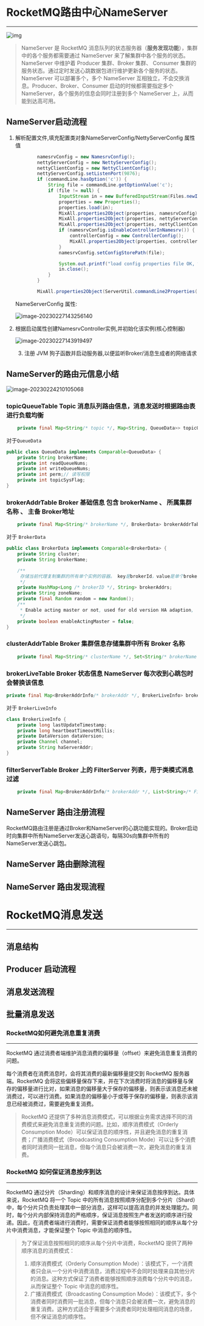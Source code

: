 # RocketMQ路由中心NameServer
---
![img](https://cscgblog-1301638685.cos.ap-chengdu.myqcloud.com//md/img2843224-a7bdf308a8d3739b.png)
> NameServer 是 RocketMQ 消息队列的状态服务器（**服务发现功能**），集群中的各个服务都需要通过 NameServer 来了解集群中各个服务的状态。
> NameServer 中维护着 Producer 集群、Broker 集群、 Consumer 集群的服务状态。通过定时发送心跳数据包进行维护更新各个服务的状态。
> NameServer 可以部署多个，多个 NameServer 互相独立，不会交换消息。Producer、Broker、Consumer 启动的时候都需要指定多个 NameServer，各个服务的信息会同时注册到多个 NameServer 上，从而能到达高可用。



## NameServer启动流程

1. 解析配置文件,填充配置类对象NameServerConfig/NettyServerConfig 属性值

   ```java
           namesrvConfig = new NamesrvConfig();
           nettyServerConfig = new NettyServerConfig();
           nettyClientConfig = new NettyClientConfig();
           nettyServerConfig.setListenPort(9876);
           if (commandLine.hasOption('c')) {
               String file = commandLine.getOptionValue('c');
               if (file != null) {
                   InputStream in = new BufferedInputStream(Files.newInputStream(Paths.get(file)));
                   properties = new Properties();
                   properties.load(in);
                   MixAll.properties2Object(properties, namesrvConfig);
                   MixAll.properties2Object(properties, nettyServerConfig);
                   MixAll.properties2Object(properties, nettyClientConfig);
                   if (namesrvConfig.isEnableControllerInNamesrv()) {
                       controllerConfig = new ControllerConfig();
                       MixAll.properties2Object(properties, controllerConfig);
                   }
                   namesrvConfig.setConfigStorePath(file);
   
                   System.out.printf("load config properties file OK, %s%n", file);
                   in.close();
               }
           }
   
           MixAll.properties2Object(ServerUtil.commandLine2Properties(commandLine), namesrvConfig);
   ```

   NameServerConfig 属性:

   ![image-20230227143256140](https://cscgblog-1301638685.cos.ap-chengdu.myqcloud.com//md/imgimage-20230227143256140.png)

   

2. 根据启动属性创建NamesrvController实例,并初始化该实例(核心控制器)

   ![image-20230227143919497](https://cscgblog-1301638685.cos.ap-chengdu.myqcloud.com//md/imgimage-20230227143919497.png)

   3. 注册 JVM 狗子函数并启动服务器,以便监听Broker/消息生成者的网络请求

## NameServer的路由元信息小结

![image-20230224210105068](https://cscgblog-1301638685.cos.ap-chengdu.myqcloud.com//md/imgimage-20230224210105068.png)

### topicQueueTable Topic 消息队列路由信息，消息发送时根据路由表进行负载均衡

```java
    private final Map<String/* topic */, Map<String, QueueData>> topicQueueTable;
```

对于<code>QueueData</code> 

```java
public class QueueData implements Comparable<QueueData> {
    private String brokerName; 
    private int readQueueNums;
    private int writeQueueNums;
    private int perm;// 读写权限
    private int topicSysFlag; 
}
```

### brokerAddrTable  Broker 基础信息   包含 brokerName 、 所属集群名称 、 主备 Broker地址 

```java
    private final Map<String/* brokerName */, BrokerData> brokerAddrTable;
```

对于 <code>BrokerData</code>

```java
public class BrokerData implements Comparable<BrokerData> {
    private String cluster;
    private String brokerName;

    /**
     存储当前代理复制集群的所有单个实例的容器。 key是brokerId，value是单个broker实例的地址
     */
    private HashMap<Long /* brokerID */, String> brokerAddrs;
    private String zoneName;
    private final Random random = new Random();
    /**
     * Enable acting master or not, used for old version HA adaption,
     */
    private boolean enableActingMaster = false;
}

```

### clusterAddrTable Broker 集群信息存储集群中所有 Broker 名称 

```java
    private final Map<String/* clusterName */, Set<String/* brokerName */>> clusterAddrTable;
```

### brokerLiveTable Broker 状态信息   NameServer 每次收到心跳包时会替换该信息

```java
private final Map<BrokerAddrInfo/* brokerAddr */, BrokerLiveInfo> brokerLiveTable;
```

对于 <code>BrokerLiveInfo</code>

```java
class BrokerLiveInfo {
    private long lastUpdateTimestamp;
    private long heartbeatTimeoutMillis;
    private DataVersion dataVersion;
    private Channel channel;
    private String haServerAddr;
}
```

### filterServerTable  Broker 上的 FilterServer 列表，用于类模式消息过滤

```java
    private final Map<BrokerAddrInfo/* brokerAddr */, List<String>/* Filter Server */> filterServerTable;
```

## NameServer 路由注册流程

RocketMQ路由注册是通过Broker和NameServer的心跳功能实现的。Broker启动时向集群中所有NameServer发送心跳语句，每隔30s向集群中所有的NameServer发送心跳包。

## NameServer 路由删除流程

## NameServer 路由发现流程

# RocketMQ消息发送



---

## 消息结构

## Producer 启动流程

## 消息发送流程

## 批量消息发送

### RocketMQ如何避免消息重复消费

---

RocketMQ 通过消费者端维护消息消费的偏移量（offset）来避免消息重复消费的问题。

每个消费者在消费消息时，会将其消费的最新偏移量提交到 RocketMQ 服务器端。RocketMQ 会将这些偏移量保存下来，并在下次消费时将消息的偏移量与保存的偏移量进行比对，如果消息的偏移量大于保存的偏移量，则表示该消息还未被消费过，可以进行消费。如果消息的偏移量小于或等于保存的偏移量，则表示该消息已经被消费过，需要避免重复消费。

>
>RocketMQ 还提供了多种消息消费模式，可以根据业务需求选择不同的消费模式来避免消息重复消费的问题。比如，顺序消费模式（Orderly Consumption Mode）可以保证消息的顺序性，并且避免消息的重复消费；广播消费模式（Broadcasting Consumption Mode）可以让多个消费者同时消费同一批消息，但每个消息只会被消费一次，避免消息的重复消费。

### RocketMQ 如何保证消息按序到达

---

RocketMQ 通过分片（Sharding）和顺序消息的设计来保证消息按序到达。具体来说，RocketMQ 将一个 Topic 中的所有消息按照顺序分配到多个分片（Shard）中，每个分片只负责处理其中一部分消息，这样可以提高消息的并发处理能力。同时，每个分片内部保持消息的严格顺序，保证消息按照生产者发送的顺序进行投递。因此，在消费者端进行消费时，需要保证消费者能够按照相同的顺序从每个分片中消费消息，才能保证整个 Topic 中消息的顺序性。

>为了保证消息按照相同的顺序从每个分片中消费，RocketMQ 提供了两种顺序消息的消费模式：
>
>1. 顺序消费模式（Orderly Consumption Mode）：该模式下，一个消费者只会从一个分片中消费消息，消费过程中不会同时处理来自其他分片的消息。这种方式保证了消费者能够按照顺序消费每个分片中的消息，从而保证整个 Topic 中消息的顺序性。
>2. 广播消费模式（Broadcasting Consumption Mode）：该模式下，多个消费者同时消费同一批消息，但每个消息只会被消费一次，避免消息的重复消费。这种方式适合于需要多个消费者同时处理相同消息的场景，但不保证消息的顺序性。
